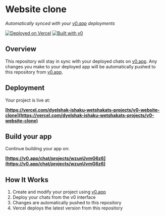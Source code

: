 # Website clone

*Automatically synced with your [v0.app](https://v0.app) deployments*

[![Deployed on Vercel](https://img.shields.io/badge/Deployed%20on-Vercel-black?style=for-the-badge&logo=vercel)](https://vercel.com/dyelshak-ishaku-wetshakats-projects/v0-website-clone)
[![Built with v0](https://img.shields.io/badge/Built%20with-v0.app-black?style=for-the-badge)](https://v0.app/chat/projects/wzunUvmG6z6)

## Overview

This repository will stay in sync with your deployed chats on [v0.app](https://v0.app).
Any changes you make to your deployed app will be automatically pushed to this repository from [v0.app](https://v0.app).

## Deployment

Your project is live at:

**[https://vercel.com/dyelshak-ishaku-wetshakats-projects/v0-website-clone](https://vercel.com/dyelshak-ishaku-wetshakats-projects/v0-website-clone)**

## Build your app

Continue building your app on:

**[https://v0.app/chat/projects/wzunUvmG6z6](https://v0.app/chat/projects/wzunUvmG6z6)**

## How It Works

1. Create and modify your project using [v0.app](https://v0.app)
2. Deploy your chats from the v0 interface
3. Changes are automatically pushed to this repository
4. Vercel deploys the latest version from this repository
